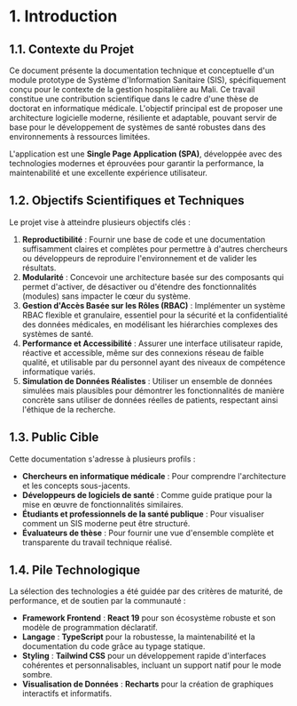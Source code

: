 # 1. Introduction

## 1.1. Contexte du Projet

Ce document présente la documentation technique et conceptuelle d'un module prototype de Système d'Information Sanitaire (SIS), spécifiquement conçu pour le contexte de la gestion hospitalière au Mali. Ce travail constitue une contribution scientifique dans le cadre d'une thèse de doctorat en informatique médicale. L'objectif principal est de proposer une architecture logicielle moderne, résiliente et adaptable, pouvant servir de base pour le développement de systèmes de santé robustes dans des environnements à ressources limitées.

L'application est une **Single Page Application (SPA)**, développée avec des technologies modernes et éprouvées pour garantir la performance, la maintenabilité et une excellente expérience utilisateur.

## 1.2. Objectifs Scientifiques et Techniques

Le projet vise à atteindre plusieurs objectifs clés :

1.  **Reproductibilité** : Fournir une base de code et une documentation suffisamment claires et complètes pour permettre à d'autres chercheurs ou développeurs de reproduire l'environnement et de valider les résultats.
2.  **Modularité** : Concevoir une architecture basée sur des composants qui permet d'activer, de désactiver ou d'étendre des fonctionnalités (modules) sans impacter le cœur du système.
3.  **Gestion d'Accès Basée sur les Rôles (RBAC)** : Implémenter un système RBAC flexible et granulaire, essentiel pour la sécurité et la confidentialité des données médicales, en modélisant les hiérarchies complexes des systèmes de santé.
4.  **Performance et Accessibilité** : Assurer une interface utilisateur rapide, réactive et accessible, même sur des connexions réseau de faible qualité, et utilisable par du personnel ayant des niveaux de compétence informatique variés.
5.  **Simulation de Données Réalistes** : Utiliser un ensemble de données simulées mais plausibles pour démontrer les fonctionnalités de manière concrète sans utiliser de données réelles de patients, respectant ainsi l'éthique de la recherche.

## 1.3. Public Cible

Cette documentation s'adresse à plusieurs profils :
-   **Chercheurs en informatique médicale** : Pour comprendre l'architecture et les concepts sous-jacents.
-   **Développeurs de logiciels de santé** : Comme guide pratique pour la mise en œuvre de fonctionnalités similaires.
-   **Étudiants et professionnels de la santé publique** : Pour visualiser comment un SIS moderne peut être structuré.
-   **Évaluateurs de thèse** : Pour fournir une vue d'ensemble complète et transparente du travail technique réalisé.

## 1.4. Pile Technologique

La sélection des technologies a été guidée par des critères de maturité, de performance, et de soutien par la communauté :

-   **Framework Frontend** : **React 19** pour son écosystème robuste et son modèle de programmation déclaratif.
-   **Langage** : **TypeScript** pour la robustesse, la maintenabilité et la documentation du code grâce au typage statique.
-   **Styling** : **Tailwind CSS** pour un développement rapide d'interfaces cohérentes et personnalisables, incluant un support natif pour le mode sombre.
-   **Visualisation de Données** : **Recharts** pour la création de graphiques interactifs et informatifs.
